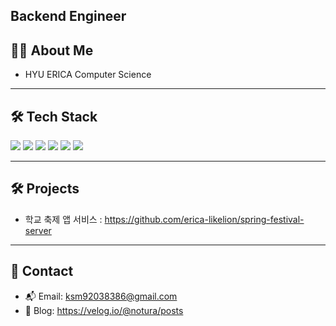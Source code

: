 
 ## Backend Engineer

## 🧑‍💻 About Me

- HYU ERICA Computer Science
---

## 🛠 Tech Stack

<p>
  <img src="https://img.shields.io/badge/Java-007396?style=flat&logo=java&logoColor=white"/>
  <img src="https://img.shields.io/badge/Kotlin-7F52FF?style=flat&logo=kotlin&logoColor=white"/>
  <img src="https://img.shields.io/badge/Spring-6DB33F?style=flat&logo=spring&logoColor=white"/>
  <img src="https://img.shields.io/badge/Docker-2496ED?style=flat&logo=docker&logoColor=white"/>
  <img src="https://img.shields.io/badge/AWS-232F3E?style=flat&logo=amazon-aws&logoColor=white"/>
  <img src="https://img.shields.io/badge/PostgreSQL-4169E1?style=flat&logo=postgresql&logoColor=white"/>
</p>

---
## 🛠️ Projects
- 학교 축제 앱 서비스 : https://github.com/erica-likelion/spring-festival-server
---
## 💬 Contact

- 📬 Email: ksm92038386@gmail.com  
- 📝 Blog: https://velog.io/@notura/posts


